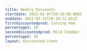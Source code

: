 ```yaml
---
title: Weekly Discounts
startdate: 2022-02-07T20:19:00.000Z
enddate: 2022-02-12T20:19:12.011Z
firstdiscountedprod: Carving Ham
percentage1: 10
seconddiscountedprod: Mild Cheddar
percentage2: 10
layout: discounted-items
---
```

